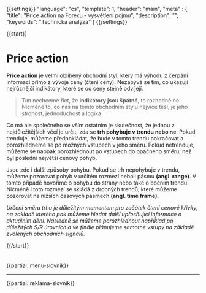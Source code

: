 {{settings}}
  "language": "cs",
  "template": 1,
  "header": "main",
  "meta" : {
    "title": "Price action na Forexu - vysvětlení pojmu",
    "description": "",
    "keywords": "Technická analýza"
  }
{{/settings}}

<div class="row">
<div class="col-md-9" role="main" markdown="1">



{{start}} 

# Price action

**Price action** je velmi oblíbený obchodní styl, který má výhodu z čerpání informací přímo z vývoje ceny (čtení ceny). Nezabývá se tím, co ukazují nejrůznější indikátory, které se od ceny stejně odvíjejí. 

>Tím nechceme říct, že **indikátory jsou špátné**, to rozhodně ne. Nicméně to, co nás na tomto obchodním stylu nejvíce těší, je jeho strohost, jednoduchost a logika.

Co má ale společného se vším ostatním je skutečnost, že jednou z nejdůležitějších věcí je určit, zda se **trh pohybuje v trendu nebo ne**. Pokud trenduje, můžeme předpokládat, že bude v tomto trendu pokračovat a porozhlédneme se po možných vstupech v jeho směru. Pokud netrenduje, můžeme se naopak porozhlédnout po vstupech do opačného směru, než byl poslední největší cenový pohyb.

Jsou zde i další způsoby pohybu. Pokud se trh nepohybuje v trendu, můžeme pozorovat pohyb v určitém rozmezí neboli pásmu **(angl. range)**. V tomto případě hovoříme o pohybu do strany nebo také o bočním trendu. Nicméně i toto rozmezí se skládá z drobných trendů, které můžeme pozorovat na nižších časových pásmech **(angl. time frame)**.

*Určení směru trhu je důležitým momentem pro začátek čtení cenové křivky, na zakladě kterého pak můžeme hledat další upřesňující informace o aktuálním dění. Následně se můžeme porozhlédnout například po důležitých S/R úrovních a ve finále plánujeme samotné vstupy na základě zvolených obchodních signálů.*




{{/start}} 













</div>
<div class="col-md-3" markdown="1">
<div class="well" markdown="1" style="margin-top: 2.5em">


{{partial: menu-slovnik}}


</div>


- - -


{{partial: reklama-slovnik}}



</div>
</div>